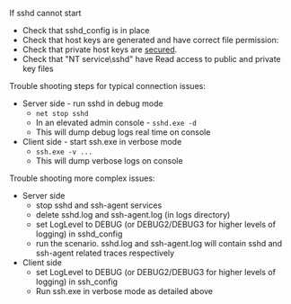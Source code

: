 If sshd cannot start
  * Check that sshd_config is in place
  * Check that host keys are generated and have correct file permission:
  * Check that private host keys are [secured][Secure file].
  * Check that "NT service\sshd" have Read access to public and private key files

Trouble shooting steps for typical connection issues:
- Server side - run sshd in debug mode
   * `net stop sshd`
   * In an elevated admin console - `sshd.exe -d`
   * This will dump debug logs real time on console
- Client side - start ssh.exe in verbose mode
   * `ssh.exe -v ...`
   * This will dump verbose logs on console

Trouble shooting more complex issues:
- Server side
  * stop sshd and ssh-agent services
  * delete sshd.log and ssh-agent.log (in logs directory)
  * set LogLevel to DEBUG (or DEBUG2/DEBUG3 for higher levels of logging) in sshd_config
  * run the scenario. sshd.log and ssh-agent.log will contain sshd and ssh-agent related traces respectively
- Client side
  * set LogLevel to DEBUG (or DEBUG2/DEBUG3 for higher levels of logging) in ssh_config
  * Run ssh.exe in verbose mode as detailed above

[Secure file]: https://github.com/PowerShell/Win32-OpenSSH/wiki/Security-protection-of-various-files-in-win32-openssh